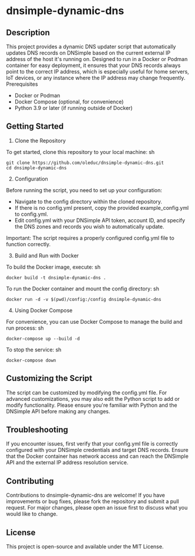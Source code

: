 # dnsimple-dynamic-dns
## Description
This project provides a dynamic DNS updater script that automatically updates DNS records on DNSimple based on the current external IP address of the host it's running on. Designed to run in a Docker or Podman container for easy deployment, it ensures that your DNS records always point to the correct IP address, which is especially useful for home servers, IoT devices, or any instance where the IP address may change frequently.
Prerequisites

 - Docker or Podman
 - Docker Compose (optional, for convenience)
 - Python 3.9 or later (if running outside of Docker)

## Getting Started
1. Clone the Repository

To get started, clone this repository to your local machine:
sh
```
git clone https://github.com/oleduc/dnsimple-dynamic-dns.git
cd dnsimple-dynamic-dns
```

2. Configuration

Before running the script, you need to set up your configuration:
 - Navigate to the config directory within the cloned repository.
 - If there is no config.yml present, copy the provided example_config.yml to config.yml.
 - Edit config.yml with your DNSimple API token, account ID, and specify the DNS zones and records you wish to automatically update.

Important: The script requires a properly configured config.yml file to function correctly.

3. Build and Run with Docker

To build the Docker image, execute:
sh
```
docker build -t dnsimple-dynamic-dns .
```

To run the Docker container and mount the config directory:
sh
```
docker run -d -v $(pwd)/config:/config dnsimple-dynamic-dns
```

4. Using Docker Compose

For convenience, you can use Docker Compose to manage the build and run process:
sh
```
docker-compose up --build -d
```

To stop the service:
sh
```
docker-compose down
```

## Customizing the Script
The script can be customized by modifying the config.yml file. For advanced customizations, you may also edit the Python script to add or modify functionality. Please ensure you're familiar with Python and the DNSimple API before making any changes.

## Troubleshooting
If you encounter issues, first verify that your config.yml file is correctly configured with your DNSimple credentials and target DNS records. Ensure that the Docker container has network access and can reach the DNSimple API and the external IP address resolution service.

## Contributing
Contributions to dnsimple-dynamic-dns are welcome! If you have improvements or bug fixes, please fork the repository and submit a pull request. For major changes, please open an issue first to discuss what you would like to change.

## License
This project is open-source and available under the MIT License.